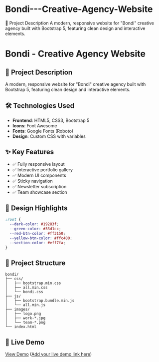 # Bondi---Creative-Agency-Website

📝 Project Description
A modern, responsive website for "Bondi" creative agency built with Bootstrap 5, featuring clean design and interactive elements.

# Bondi - Creative Agency Website

## 📝 Project Description
A modern, responsive website for "Bondi" creative agency built with Bootstrap 5, featuring clean design and interactive elements.

## 🛠️ Technologies Used
- **Frontend**: HTML5, CSS3, Bootstrap 5
- **Icons**: Font Awesome
- **Fonts**: Google Fonts (Roboto)
- **Design**: Custom CSS with variables

## ✨ Key Features
- ✅ Fully responsive layout
- ✅ Interactive portfolio gallery
- ✅ Modern UI components
- ✅ Sticky navigation
- ✅ Newsletter subscription
- ✅ Team showcase section

## 🎨 Design Highlights
```css
:root {
  --dark-color: #19283f;
  --green-color: #33d1cc;
  --red-btn-color: #ff3150;
  --yellow-btn-color: #ffc400;
  --section-color: #eff7fa;
}
```

## 📁 Project Structure
```
bondi/
├── css/
│   ├── bootstrap.min.css
│   ├── all.min.css
│   └── bondi.css
├── js/
│   ├── bootstrap.bundle.min.js
│   └── all.min.js
├── images/
│   ├── logo.png
│   ├── work-*.jpg
│   └── team-*.png
└── index.html
```


## 🔗 Live Demo
[View Demo](#) ([Add your live demo link here](https://reemabdelkader.github.io/Bondi---Creative-Agency-Website/))
